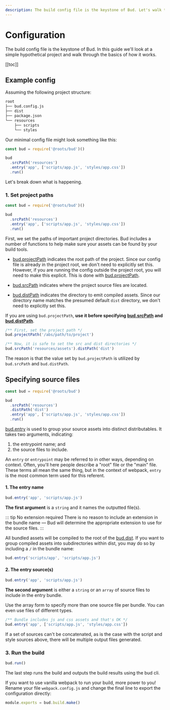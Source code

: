```yaml
---
description: The build config file is the keystone of Bud. Let's walk through a simple example.
---
```


# Configuration

The build config file is the keystone of Bud. In this guide we'll look at a simple hypothetical project and walk through the basics of how it works.

[[toc]]

## Example config

Assuming the following project structure:

```sh
root
├── bud.config.js
├── dist
├── package.json
└── resources
    ├── scripts
    └── styles
```

Our minimal config file might look something like this:

```js
const bud = require('@roots/bud')()

bud
  .srcPath('resources')
  .entry('app', ['scripts/app.js', 'styles/app.css'])
  .run()
```

Let's break down what is happening.

### 1. Set project paths

```js
const bud = require('@roots/bud')()

bud
  .srcPath('resources')
  .entry('app', ['scripts/app.js', 'styles/app.css'])
  .run()
```

First, we set the paths of important project directories. Bud includes a number of functions to help make sure your assets can be found by your build tools.

- [bud.projectPath](config-projectPath.md) indicates the root path of the project. Since our config file is already in the project root, we don't need to explicitly set this. However, if you are running the config outside the project root, you will need to make this explicit. This is done with [bud.projectPath](config-projectPath.md).

- [bud.srcPath](config-srcPath.md) indicates where the project source files are located.

- [bud.distPath](config-distPath.md) indicates the directory to emit compiled assets. Since our directory name matches the presumed default `dist` directory, we don't need to explicitly set this.

If you are using `bud.projectPath`, **use it before specifying [bud.srcPath](config-srcPath.md) and [bud.distPath](config-distPath.md)**.

```js
/** First, set the project path */
bud.projectPath('/abs/path/to/project')

/** Now, it is safe to set the src and dist directories */
bud.srcPath('resources/assets').distPath('dist')
```

The reason is that the value set by `bud.projectPath` is utilized by `bud.srcPath` and `bud.distPath`.

## Specifying source files

```js
const bud = require('@roots/bud')

bud
  .srcPath('resources')
  .distPath('dist')
  .entry('app', ['scripts/app.js', 'styles/app.css'])
  .run()
```

[bud.entry](config-entry.md) is used to group your source assets into distinct distributables. It takes two arguments, indicating:

1. the entrypoint name; and
2. the source files to include.

An `entry` or `entrypoint` may be referred to in other ways, depending on context. Often, you'll here people describe a "root" file or the "main" file. These terms all mean the same thing, but in the context of webpack, `entry` is the most common term used for this referent.

#### 1. The entry name

```js
bud.entry('app', 'scripts/app.js')
```

**The first argument** is a `string` and it names the outputted file(s).

::: tip No extension required
There is no reason to include an extension in the bundle name &mdash; Bud will determine the appropriate extension to use for the source files.
:::

All bundled assets will be compiled to the root of the [bud.dist](/config-dist.md). If you want to group compiled assets into subdirectories within dist, you may do so by including a `/` in the bundle name:

```js
bud.entry('scripts/app', 'scripts/app.js')
```

#### 2. The entry source(s)

```js
bud.entry('app', 'scripts/app.js')
```

**The second argument** is either a `string` or an `array` of source files to include in the entry bundle.

Use the array form to specify more than one source file per bundle. You can even use files of different types.

```js
/** Bundle includes js and css assets and that's OK */
bud.entry('app', ['scripts/app.js', 'styles/app.css'])
```

If a set of sources can't be concatenated, as is the case with the script and style sources above, there will be multiple output files generated.

### 3. Run the build

```js
bud.run()
```

The last step runs the build and outputs the build results using the bud cli.

If you want to use vanilla webpack to run your build, more power to you! Rename your file `webpack.config.js` and change the final line to export the configuration directly:

```js
module.exports = bud.build.make()
```
